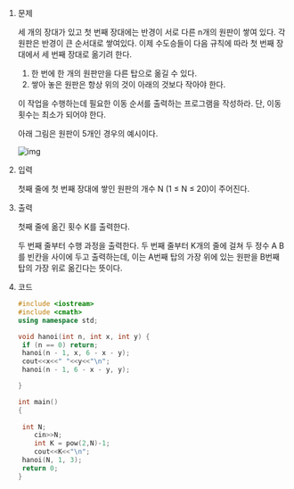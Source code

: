 1. 문제

   세 개의 장대가 있고 첫 번째 장대에는 반경이 서로 다른 n개의 원판이 쌓여 있다. 각 원판은 반경이 큰 순서대로 쌓여있다. 이제 수도승들이 다음 규칙에 따라 첫 번째 장대에서 세 번째 장대로 옮기려 한다.

   1. 한 번에 한 개의 원판만을 다른 탑으로 옮길 수 있다.
   2. 쌓아 놓은 원판은 항상 위의 것이 아래의 것보다 작아야 한다.

   이 작업을 수행하는데 필요한 이동 순서를 출력하는 프로그램을 작성하라. 단, 이동 횟수는 최소가 되어야 한다.

   아래 그림은 원판이 5개인 경우의 예시이다.

   ![img](https://onlinejudgeimages.s3-ap-northeast-1.amazonaws.com/problem/11729/hanoi.png)

2. 입력

   첫째 줄에 첫 번째 장대에 쌓인 원판의 개수 N (1 ≤ N ≤ 20)이 주어진다.

3. 출력

   첫째 줄에 옮긴 횟수 K를 출력한다.

   두 번째 줄부터 수행 과정을 출력한다. 두 번째 줄부터 K개의 줄에 걸쳐 두 정수 A B를 빈칸을 사이에 두고 출력하는데, 이는 A번째 탑의 가장 위에 있는 원판을 B번째 탑의 가장 위로 옮긴다는 뜻이다.

4. 코드

   ```c++
   #include <iostream>
   #include <cmath>
   using namespace std;
   
   void hanoi(int n, int x, int y) {
   	if (n == 0) return;
   	hanoi(n - 1, x, 6 - x - y);
   	cout<<x<<" "<<y<<"\n";
   	hanoi(n - 1, 6 - x - y, y);
   
   }
   
   int main()
   {
   	
   	int N;
       cin>>N;
       int K = pow(2,N)-1;
       cout<<K<<"\n";
   	hanoi(N, 1, 3);
   	return 0;
   }
   ```

   
